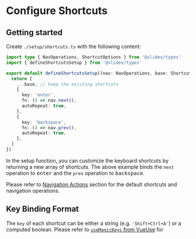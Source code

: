 # Configure Shortcuts

<Environment type="client" />

## Getting started

Create `./setup/shortcuts.ts` with the following content:

```ts
import type { NavOperations, ShortcutOptions } from '@slidev/types'
import { defineShortcutsSetup } from '@slidev/types'

export default defineShortcutsSetup((nav: NavOperations, base: ShortcutOptions[]) => {
  return [
    ...base, // keep the existing shortcuts
    {
      key: 'enter',
      fn: () => nav.next(),
      autoRepeat: true,
    },
    {
      key: 'backspace',
      fn: () => nav.prev(),
      autoRepeat: true,
    },
  ]
})
```

In the setup function, you can customize the keyboard shortcuts by returning a new array of shortcuts. The above example binds the `next` operation to <kbd>enter</kbd> and the `prev` operation to <kbd>backspace</kbd>.

Please refer to [Navigation Actions](../guide/ui#navigation-actions) section for the default shortcuts and navigation operations.

## Key Binding Format

The `key` of each shortcut can be either a string (e.g. `'Shift+Ctrl+A'`) or a computed boolean. Please refer to [`useMagicKeys` from VueUse](https://vueuse.org/core/useMagicKeys/) for 
